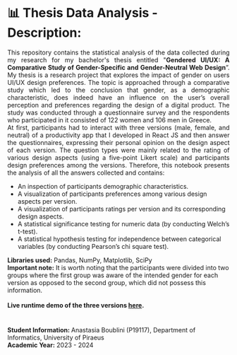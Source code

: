 # 📊 Thesis Data Analysis - Description:
<p align="justify">
  This repository contains the statistical analysis of the data collected during my research for my bachelor's thesis entitled "<b>Gendered UI/UX: A Comparative Study
  of Gender-Specific and Gender-Neutral Web Design</b>”. My thesis is a research project that explores the impact of gender on users UI/UX design preferences. 
  The topic is approached through a comparative study which led to the conclusion that gender, as a demographic characteristic,
  does indeed have an influence on the user’s overall perception and preferences regarding the design of a digital product. The study was conducted 
  through a questionnaire survey and the respondents who participated in it consisted of 122 women and 106 men in Greece. 
  <br/>
  At first, participants had to interact with three versions (male, female, and neutral) of a productivity app that I developed in React JS and then 
  answer the questionnaires, expressing their personal opinion on the design aspect of each version. The question types were mainly related to the rating 
  of various design aspects (using a five-point Likert scale) and participants design preferences among the versions. Therefore, this notebook presents 
  the analysis of all the answers collected and contains:
  <ul>
    <li>An inspection of participants demographic characteristics.</li>
    <li>A visualization of participants preferences among various design aspects per version.</li>
    <li>A visualization of participants ratings per version and its corresponding design aspects.</li>
    <li>A statistical significance testing for numeric data (by conducting Welch’s t-test).</li>
    <li>A statistical hypothesis testing for independence between categorical variables (by conducting Pearson’s chi square test).</li>
  </ul>
  <b>Libraries used:</b> Pandas, NumPy, Matplotlib, SciPy <br/>
  <b>Important note:</b> It is worth noting that the participants were divided into two groups where the first group was aware of the intended gender for each version as opposed to the second group, which did not possess this information. <br/><br/>
  <b>Live runtime demo of the three versions <a href="https://www.youtube.com/watch?v=uZKSX_zsHvY">here</a>.</b>
</p> 

#
<b>Student Information: </b>
Anastasia Boublini (P19117), Department of Informatics, University of Piraeus 
<br/>
<b>Academic Year:</b> 2023 - 2024

